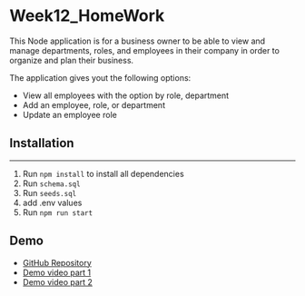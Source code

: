 # Week12_HomeWork

This Node application is for a business owner to be able to view and manage departments, roles, and employees in their company in order to organize and plan their business.

The application gives yout the following options:
* View all employees with the option by role, department
* Add an employee, role, or department
* Update an employee role 


## Installation
---
1. Run `npm install` to install all dependencies
2. Run `schema.sql` 
3. Run `seeds.sql`
3. add .env values
4. Run `npm run start`

## Demo

* [GitHub Repository](https://github.com/brijeeta/Week12_HomeWork/)
* [Demo video part 1](https://watch.screencastify.com/v/dgWNihQxsuVJk5kF4dv4)
* [Demo video part 2](https://watch.screencastify.com/v/QnAFQzMovRsxOxfmNJyq)

 
